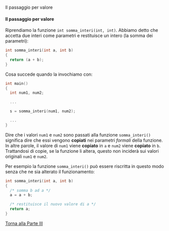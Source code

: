 Il passaggio per valore



#### Il passaggio per valore

Riprendiamo la funzione `int somma_interi(int, int)`. Abbiamo detto che accetta
due interi come parametri e restituisce un intero (la somma dei parametri):

```c
int somma_interi(int a, int b)
{
  return (a + b);
}
```

Cosa succede quando la invochiamo con:

```c
int main()
{
  int num1, num2;

  ...

  s = somma_interi(num1, num2);

  ...
}
```

Dire che i valori `num1` e `num2` sono passati alla funzione `somma_interi()`
significa dire che essi vengono **copiati** nei parametri *formali* della funzione.
In altre parole, il valore di `num1` viene **copiato** in `a` e `num2` viene
**copiato** in `b`. Trattandosi di copie, se la funzione li altera, questo
non inciderà sui valori originali `num1` e `num2`.

Per esempio la funzione `somma_interi()` può essere riscritta in questo modo
senza che ne sia alterato il funzionamento:

```c
int somma_interi(int a, int b)
{
  /* somma b ad a */
  a = a + b;

  /* restituisce il nuovo valore di a */
  return a;
}
```

<a href="/activities/3">Torna alla Parte III</a>
